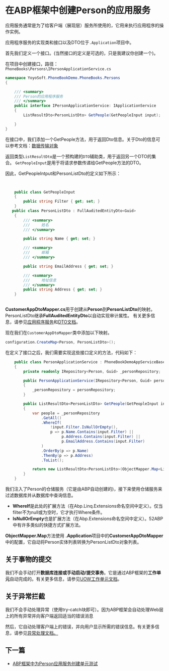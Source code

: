 
# 在ABP框架中创建Person的应用服务

应用服务通常是为了给客户端（展现层）服务所使用的，它用来执行应用程序的操作实例。


应用程序服务的实现类和接口以及DTO位于`.Application`项目中。

首先我们定义一个接口。(当然接口的定义是可选的，只是我建议你创建一个)。

在项目中创建接口，路径：`PhoneBooks\Persons\IPersonApplicationService.cs`

```csharp
namespace YoyoSoft.PhoneBookDemo.PhoneBooks.Persons
{

    /// <summary>
    /// Person的应用程序服务
    /// </summary>
    public interface IPersonApplicationService: IApplicationService
    {
        ListResultDto<PersonListDto> GetPeople(GetPeopleInput input);

    }
}

```


在接口中，我们添加一个GetPeople方法，用于返回Dto信息。关于Dto的信息可以参考文档：[数据传输对象](https://www.52abp.com/Wiki/abp-cn/latest/4.2ABP%E5%BA%94%E7%94%A8%E5%B1%82-%E6%95%B0%E6%8D%AE%E4%BC%A0%E8%BE%93%E5%AF%B9%E8%B1%A1.md)

返回类型`ListResultDto`是一个预构建的`DTO`辅助类，用于返回另一个DTO的集合。
`GetPeopleInput`是用于将请求参数传递给GetPeople方法的DTO。

因此，GetPeopleIntput和PersonListDto的定义如下所示：


```csharp

 
    public class GetPeopleInput
    {
        public string Filter { get; set; }
    }
   public class PersonListDto : FullAuditedEntityDto<Guid>
    {
        /// <summary>
        ///     姓名
        /// </summary>

        public string Name { get; set; }

        /// <summary>
        ///     邮箱
        /// </summary>

        public string EmailAddress { get; set; }

        /// <summary>
        ///     地址信息
        /// </summary>
        public string Address { get; set; }
    }
 
```
 
**CustomerAppDtoMapper.cs**用于创建从**Person**到**PersonListDto**的映射。PersonListDto继承**FullAuditedEntityDto**以自动实现审计属性。
有关更多信息，请参见[应用程序服务](https://www.52abp.com/Wiki/abp-cn/latest/4.1ABP%E5%BA%94%E7%94%A8%E5%B1%82-%E5%BA%94%E7%94%A8%E6%9C%8D%E5%8A%A1.md)和[DTO文档](https://www.52abp.com/Wiki/abp-cn/latest/4.2ABP%E5%BA%94%E7%94%A8%E5%B1%82-%E6%95%B0%E6%8D%AE%E4%BC%A0%E8%BE%93%E5%AF%B9%E8%B1%A1.md)。

现在我们在`CustomerAppDtoMapper`类中添加以下映射。

```csharp
configuration.CreateMap<Person, PersonListDto>();
```

在定义了接口之后，我们需要实现这些接口定义的方法，代码如下：

```csharp
    public class PersonApplicationService : PhoneBookDemoAppServiceBase, IPersonApplicationService
    {
        private readonly IRepository<Person, Guid> _personRepository;

        public PersonApplicationService(IRepository<Person, Guid> personRepository)
        {
            _personRepository = personRepository;
        }

        public ListResultDto<PersonListDto> GetPeople(GetPeopleInput input)
        {
            var people = _personRepository
                .GetAll()
                .WhereIf(
                    !input.Filter.IsNullOrEmpty(),
                    p => p.Name.Contains(input.Filter) ||
                         p.Address.Contains(input.Filter) ||
                         p.EmailAddress.Contains(input.Filter)
                )
                .OrderBy(p => p.Name)
                .ThenBy(p => p.Address)
                .ToList();

            return new ListResultDto<PersonListDto>(ObjectMapper.Map<List<PersonListDto>>(people));
        }
    }

```

我们注入了Person的仓储服务（它是由ABP自动创建的)，接下来使用仓储服务来过滤数据库并从数据库中查询信息。


- **WhereIf**是此处的扩展方法（在Abp.Linq.Extensions命名空间中定义）。仅当filter不为null或为空时，它才执行Where条件。
- **IsNullOrEmpty**也是扩展方法（在Abp.Extensions命名空间中定义）。52ABP中有许多类似的快捷方式扩展方法。


**ObjectMapper.Map**方法使用 **.Application**项目中的**CustomerAppDtoMapper**中的配置，它自动将Person实体列表转换为PersonListDto对象列表。

## 关于事物的提交


我们不会手动打开**数据库连接或手动启动/提交事务**。它是通过ABP框架的**工作单元**自动完成的。有关更多信息，请参见[UOW工作单元文档](https://www.52abp.com/Wiki/abp-cn/latest/3.5ABP%E9%A2%86%E5%9F%9F%E5%B1%82-%E5%B7%A5%E4%BD%9C%E5%8D%95%E5%85%83.md)。

## 关于异常拦截

我们不会手动处理异常（使用try-catch块即可）。因为ABP框架会自动处理Web层上的所有异常并向客户端返回适当的错误消息

然后，它自动处理客户端上的错误，并向用户显示所需的错误信息。有关更多信息，请参见[异常处理文档。](https://www.52abp.com/Wiki/abp-cn/latest/6.5ABP%E8%A1%A8%E7%8E%B0%E5%B1%82-%E5%BC%82%E5%B8%B8%E5%A4%84%E7%90%86.md)


 
## 下一篇

- [ABP框架中为Person应用服务创建单元测试](7.Creating-Unit-Tests-for-Person-Application-Service.md)